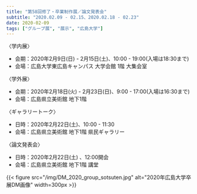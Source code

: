 ```yaml
---
title: "第58回修了・卒業制作展／論文発表会"
subtitle: "2020.02.09 - 02.15、2020.02.18 - 02.23"
date: 2020-02-09
tags: ["グループ展", "展示", "広島大学"]
---
```

〈学内展〉
- 会期：2020年2月9日(日) - 2月15日(土)、10:00 - 19:00(入場は18:30まで)
- 会場：広島大学東広島キャンパス 大学会館 1階 大集会室

〈学外展〉
- 会期：2020年2月18日(火) - 2月23日(日)、9:00 - 17:00(入場は16:30まで)
- 会場：広島県立美術館 地下1階 

〈ギャラリートーク〉
- 日時：2020年2月22日(土)、10:00 - 11:30
- 会場：広島県立美術館 地下1階 県民ギャラリー

〈論文発表会〉
- 日時：2020年2月22日(土) 、12:00開会
- 会場：広島県立美術館 地下1階 講堂



{{< figure src="/img/DM_2020_group_sotsuten.jpg" alt="2020年広島大学卒展DM画像" width=300px >}}